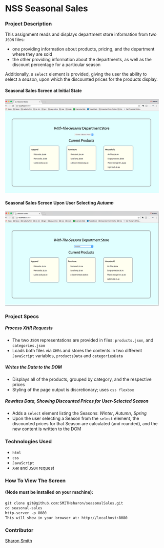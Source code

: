 # NSS Seasonal Sales

### Project Description 
This assignment reads and displays department store information from two `JSON` files: 
- one providing information about products, pricing, and the department where they are sold
- the other providing information about the departments, as well as the discount percentage for a particular season

Additionally, a `select` element is provided, giving the user the ability to select a *season*, upon which the discounted prices for the products display. 

#### Seasonal Sales Screen at Initial State
![Seasonal Sales Screen at Initial State](https://raw.githubusercontent.com/SMITHsharon/seasonalSales/productData/screens/Seasonal%20Sales%20Init%20State%20Screen%20Grab.png)


#### Seasonal Sales Screen Upon User Selecting *Autumn*
![Seasonal Sales Screen Upon User Selecting Autumn](https://raw.githubusercontent.com/SMITHsharon/seasonalSales/productData/screens/Seasonal%20Sales%20Autumn%20Discounts%20Screen%20Grab.png)


### Project Specs
##### Process XHR Requests
- The two `JSON` representations are provided in files: `products.json`, and `categories.json`
- Loads both files via `XHR`s and stores the contents in two different `JavaScript` variables, `productsData` and `categoriesData`

##### Writes the Data to the DOM
- Displays all of the products, grouped by category, and the respective prices
- Styling of the page output is discretionary; uses `css flexbox`

##### Rewrites Data, Showing Discounted Prices for User-Selected Season
- Adds a `select` element listing the Seasons: *Winter*, *Autumn*, *Spring*
- Upon the user selecting a Season from the `select` element, the discounted prices for that Season are calculated (and rounded), and the new content is written to the DOM


### Technologies Used
- `html`
- `css`
- `JavaScript`
- `XHR` and `JSON` request


### How To View The Screen 
#### (Node must be installed on your machine):
```
git clone git@github.com:SMITHsharon/seasonalSales.git
cd seasonal-sales
http-server -p 8080
This will show in your browser at: http://localhost:8080
```


### Contributor
[Sharon Smith](https://github.com/SMITHsharon)


